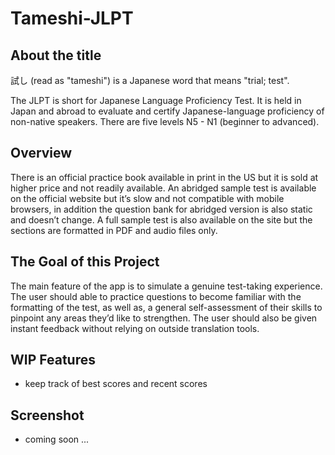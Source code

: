 # Tameshi-JLPT

## About the title
試し (read as "tameshi") is a Japanese word that means "trial; test". 

The JLPT is short for Japanese Language Proficiency Test. It is held in Japan and abroad to evaluate and certify Japanese-language proficiency of non-native speakers. There are five levels N5 - N1 (beginner to advanced). 

## Overview
There is an official practice book available in print in the US but it is sold at higher price and not readily available. An abridged sample test is available on the official website but it’s slow and not compatible with mobile browsers, in addition the question bank for abridged version is also static and doesn’t change. A full sample test is also available on the site but the sections are formatted in PDF and audio files only.

## The Goal of this Project
The main feature of the app is to simulate a genuine test-taking experience. The user should able to practice questions to become familiar with the formatting of the test, as well as, a general self-assessment of their skills to pinpoint any areas they’d like to strengthen. The user should also be given instant feedback without relying on outside translation tools.

## WIP Features 
- keep track of best scores and recent scores

## Screenshot
- coming soon ...
